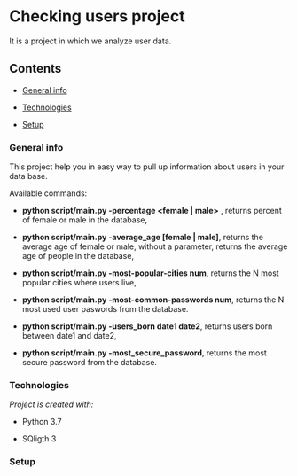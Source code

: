 # Checking users project

  

It is a project in which we analyze user data.

  

## Contents

*  [General info](#genetal-info)

*  [Technologies](#technologies)

*  [Setup](#setup)

  

### General info

  

This project help you in easy way to pull up information about users in your data base.

  

Available commands:

* **python script/main.py -percentage <female | male>** , returns percent of female or male in the database,

* **python script/main.py -average_age [female | male]**, returns the average age of female or male, without a parameter, returns the average age of people in the database,

* **python script/main.py -most-popular-cities num**, returns the N most popular cities where users live,

* **python script/main.py -most-common-passwords num**, returns the N most used user paswords from the database.

* **python script/main.py -users_born  date1  date2**, returns users born between date1 and date2,

* **python script/main.py -most_secure_password**, returns the most secure password from the database.

  

### Technologies

  

*Project is created with:*

* Python 3.7

* SQligth 3

  

### Setup